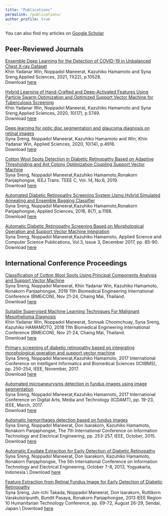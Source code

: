 ```yaml
---
title: "Publications"
permalink: /publications/
author_profile: true
---
```

You can also find my articles on [Google Scholar](https://scholar.google.co.th/citations?hl=en&user=X5qQpFoAAAAJ)<br/>

## Peer-Reviewed Journals
[Ensemble Deep Learning for the Detection of COVID-19 in Unbalanced Chest X-ray Dataset](https://doi.org/10.3390/app112210528)\
Khin Yadanar Win, Noppadol Maneerat, Kazuhiko Hamamoto and Syna Sreng,Applied Sciences, 2021, 11(22), p.10528.\
Download [here](https://doi.org/10.3390/app112210528)<br/>

[Hybrid Learning of Hand-Crafted and Deep-Activated Features Using Particle Swarm Optimization and Optimized Support Vector Machine for Tuberculosis Screening](https://doi.org/10.3390/app10175749)\
Khin Yadanar Win, Noppadol Maneerat, Kazuhiko Hamamoto and Syna Sreng,Applied Sciences, 2020, 10(17), p.5749.\
Download [here](https://doi.org/10.3390/app10175749)<br/> 

[Deep learning for optic disc segmentation and glaucoma diagnosis on retinal images](https://doi.org/10.3390/app10144916)\
Syna Sreng, Noppadol Maneerat, Kazuhiko Hamamoto and Win, Khin Yadanar Win, Applied Sciences, 2020, 10(14), p.4916.\
Download [here](https://doi.org/10.3390/app10144916)<br/>

[Cotton Wool Spots Detection in Diabetic Retinopathy Based on Adaptive Thresholding and Ant Colony Optimization Coupling Support Vector Machine](https://doi.org/10.1002/tee.22878)\
Syna Sreng, Noppadol Maneerat,Kazuhiko Hamamoto,Ronakorn Panjaphongse, IEEJ Trans. TEEE C, Vol. 14, No.6, 2019.\
Download [here](https://doi.org/10.1002/tee.22878)<br/>

[Automated Diabetic Retinopathy Screening System Using Hybrid Simulated Annealing and Ensemble Bagging Classifier](https://doi.org/10.3390/app8071198)\
Syna Sreng, Noppadol Maneerat,Kazuhiko Hamamoto,Ronakorn Panjaphongse, Applied Sciences, 2018, 8(7), p.1198.\
Download [here](https://doi.org/10.3390/app8071198)<br/>

[Automatic Diabetic Retinopathy Screening Based on Morphological Operation and Support Vector Machine Integration](https://www.ascspublications.org/product/automatic-diabetic-retinopathy-screening-based-on-morphological-operation-and-support-vector-machine-integration/)\
Syna Sreng, Noppadol Maneerat,Kazuhiko Hamamoto, Applied Science and Computer Science Publications, Vol.3, Issue 3, December 2017, pp. 85-90.\
Download [here](https://www.ascspublications.org/product/automatic-diabetic-retinopathy-screening-based-on-morphological-operation-and-support-vector-machine-integration/)<br/>

## International Conference Proceedings 
[Classification of Cotton Wool Spots Using Principal Components Analysis and Support Vector Machine](https://ieeexplore.ieee.org/document/8609962)\
Syna Sreng, Noppadol Maneerat, Khin Yadanar Win, Kazuhiko Hamamoto, Ronakorn Panjaphongse, 2018 11th Biomedical Engineering International Conference (BMEiCON), Nov 21-24, Chaing Mai, Thailand.\
Download [here](https://ieeexplore.ieee.org/document/8609962)<br/>

[Suitable Supervised Machine Learning Techniques For Malignant Mesothelioma Diagnosis](https://ieeexplore.ieee.org/document/8609935/)\
Khin Yadanar Win, Noppadol Maneerat, Somsak Choomchuay, Syna Sreng, Kazuhiko HAMAMOTO, 2018 11th Biomedical Engineering International Conference (BMEiCON), Nov 21-24, Chaing Mai, Thailand.\
Download [here](https://ieeexplore.ieee.org/document/8609935/) <br/>

[Primary screening of diabetic retinopathy based on integrating morphological operation and support vector machine](https://ieeexplore.ieee.org/document/8279750)\
Syna Sreng, Noppadol Maneerat,Kazuhiko Hamamoto, 2017 International Conference on Intelligent Informatics and Biomedical Sciences (ICIIBMS), pp. 250-254, IEEE, November, 2017.\
Download [here](https://ieeexplore.ieee.org/document/8279750)<br/>

[Automated microaneurysms detection in fundus images using image segmentation](https://ieeexplore.ieee.org/document/7904926)\
Syna Sreng, Noppadol Maneerat,Kazuhiko Hamamoto, 2017 International Conference on Digital Arts, Media and Technology (ICDAMT), pp. 19-23, IEEE, March, 2017.\
Download [here](https://ieeexplore.ieee.org/document/7904926)<br/>

[Automatic hemorrhages detection based on fundus images](https://ieeexplore.ieee.org/document/7408951)\
Syna Sreng, Noppadol Maneerat, Don Isarakorn, Kazuhiko Hamamoto, Ronakorn Panjaphongse, The 7th International Conference on Information Technology and Electrical Engineering, pp. 253-257, IEEE, October, 2015.\
Download [here](https://ieeexplore.ieee.org/document/7408951)<br/>

[Automatic Exudate Extraction for Early Detection of Diabetic Retinopathy](https://ieeexplore.ieee.org/document/6676206)\
Syna Sreng, Noppadol Maneerat, Don Isarakorn, Kazuhiko Hamamoto, Ronakorn Panjaphongse, The 5th International Conference on Information Technology and Electrical Engineering, October 7-8, 2013, Yogyakarta, Indonesia.\ 
Download [here](https://ieeexplore.ieee.org/document/6676206)<br/> 

[Feature Extraction from Retinal Fundus Image for Early Detection of Diabetic Retinopathy](https://ieeexplore.ieee.org/document/6669015)\
Syna Sreng, Jun-Ichi Takada, Noppadol Maneerat, Don Isarakorn, Ruttikorn Varakulsiripunth, Bundit Pasaya, Ronakorn Panjaphongse, 2013 IEEE Region 10 Humanitarian Technology Conference, pp. 69-72, August 26-29, Sendai, Japan.\ 
Download [here](https://ieeexplore.ieee.org/document/6669015)<br/> 
